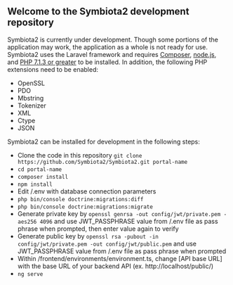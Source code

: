 ## Welcome to the Symbiota2 development repository

Symbiota2 is currently under development. Though some portions of the application may work, the application as a whole is not ready for use. Symbiota2 uses the Laravel framework and requires [Composer](https://getcomposer.org/doc/00-intro.md), [node.js](https://nodejs.org/en/), and [PHP 7.1.3 or greater](http://php.net/manual/en/install.php) to be installed. In addition, the following PHP extensions need to be enabled:

- OpenSSL
- PDO
- Mbstring
- Tokenizer
- XML
- Ctype
- JSON

Symbiota2 can be installed for development in the following steps:

- Clone the code in this repository
`git clone https://github.com/Symbiota2/Symbiota2.git portal-name`
- `cd portal-name`
- `composer install`
- `npm install`
- Edit /.env with database connection parameters
- `php bin/console doctrine:migrations:diff`
- `php bin/console doctrine:migrations:migrate`
- Generate private key by `openssl genrsa -out config/jwt/private.pem -aes256 4096` and use JWT_PASSPHRASE value from /.env file as pass phrase when prompted, then enter value again to verify
- Generate public key by `openssl rsa -pubout -in config/jwt/private.pem -out config/jwt/public.pem` and use JWT_PASSPHRASE value from /.env file as pass phrase when prompted
- Within /frontend/environments/environment.ts, change [API base URL] with the base URL of your backend API (ex. http://localhost/public/)
- `ng serve`
